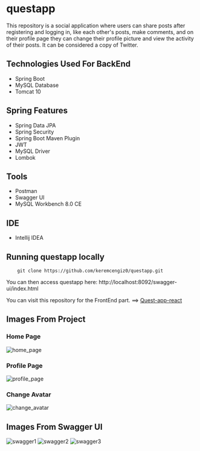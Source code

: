 # questapp

This repository is a social application where users can share posts after registering and logging in, like each other's posts, make comments, and on their profile page they can change their profile picture and view the activity of their posts. It can be considered a copy of Twitter.

## Technologies Used For BackEnd
- Spring Boot
- MySQL Database
- Tomcat 10

## Spring Features
- Spring Data JPA
- Spring Security
- Spring Boot Maven Plugin
- JWT
- MySQL Driver
- Lombok

## Tools
- Postman
- Swagger UI
- MySQL Workbench 8.0 CE

## IDE
- Intellij IDEA

## Running questapp locally
```
	git clone https://github.com/keremcengiz0/questapp.git
```

You can then access questapp here: http://localhost:8092/swagger-ui/index.html

You can visit this repository for the FrontEnd part. ==> [Quest-app-react](https://github.com/keremcengiz0/quest-app-react)

## Images From Project

### Home Page 
![home_page](https://user-images.githubusercontent.com/112478277/215431427-d9afe3f7-43d2-4dbd-8450-5e7a24e6bbcd.png)

### Profile Page 
![profile_page](https://user-images.githubusercontent.com/112478277/215431499-e8d08d9f-7a8f-4512-869d-d8b03c9c09b9.png)

### Change Avatar
![change_avatar](https://user-images.githubusercontent.com/112478277/215431577-e58a5906-fb53-4a21-bfcf-f5f4d66d88cb.png)

## Images From Swagger UI
![swagger1](https://user-images.githubusercontent.com/112478277/215433761-3e2d1db9-157d-4d82-96af-a9392245c859.png)
![swagger2](https://user-images.githubusercontent.com/112478277/215433798-bef782ee-e0d0-440b-a6a9-21b1a7eb7f38.png)
![swagger3](https://user-images.githubusercontent.com/112478277/215433815-e66160c2-1bb1-46e4-a09d-b3e77ef1df36.png)




